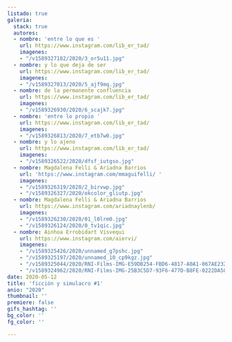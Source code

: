 ```yaml
---
listado: true
galeria:
  stack: true
  autores:
  - nombre: 'entre lo que es '
    url: https://www.instagram.com/lib_er_tad/
    imagenes:
    - "/v1589327182/2020/3_or5u11.jpg"
  - nombre: y lo que deja de ser
    url: https://www.instagram.com/lib_er_tad/
    imagenes:
    - "/v1589327013/2020/5_ajf9mq.jpg"
  - nombre: de la permanente confluencia
    url: https://www.instagram.com/lib_er_tad/
    imagenes:
    - "/v1589326930/2020/6_scajk7.jpg"
  - nombre: 'entre lo propio '
    url: https://www.instagram.com/lib_er_tad/
    imagenes:
    - "/v1589326813/2020/7_etb7w0.jpg"
  - nombre: y lo ajeno
    url: https://www.instagram.com/lib_er_tad/
    imagenes:
    - "/v1589326522/2020/dfsf_iutgso.jpg"
  - nombre: Magdalena Felli & Ariadna Barrios
    url: 'https://www.instagram.com/mmaguifelli/ '
    imagenes:
    - "/v1589326319/2020/2_birvwp.jpg"
    - "/v1589326327/2020/okcolor_gliutp.jpg"
  - nombre: Magdalena Felli & Ariadna Barrios
    url: https://www.instagram.com/ariadnaylenb/
    imagenes:
    - "/v1589326230/2020/01_l0lrm0.jpg"
    - "/v1589326124/2020/0_tv1qic.jpg"
  - nombre: Ainhoa Errobidart Visvequi
    url: https://www.instagram.com/aiervi/
    imagenes:
    - "/v1589325426/2020/unnamed_g7pshc.jpg"
    - "/v1589325197/2020/unnamed_10_cp9kgz.jpg"
    - "/v1589325044/2020/RNI-Films-IMG-E59DB254-FBD6-4817-A0A1-067AE2328AD4_lprcnd.jpg"
    - "/v1589324962/2020/RNI-Films-IMG-25B3C5D7-93F6-477D-B8FE-0222DA58B3AE_keuhm5.jpg"
date: 2020-05-12
title: 'ficción y simulacro #1'
anio: "2020"
thumbnail: ''
premiere: false
gifs_hashtag: ''
bg_color: ''
fg_color: ''

---
```

